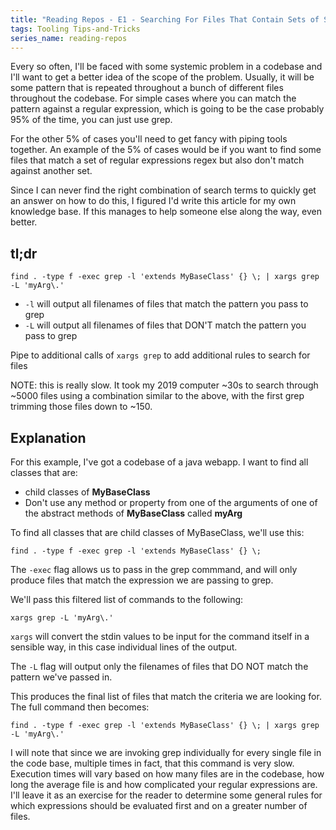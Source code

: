 ```yaml
---
title: "Reading Repos - E1 - Searching For Files That Contain Sets of Strings"
tags: Tooling Tips-and-Tricks
series_name: reading-repos
---
```


Every so often, I'll be faced with some systemic problem in a codebase and I'll want to get a better idea of the scope of the problem.
Usually, it will be some pattern that is repeated throughout a bunch of different files throughout the codebase.
For simple cases where you can match the pattern against a regular expression, which is going to be the case probably 95% of the time, you can just use grep. 

For the other 5% of cases you'll need to get fancy with piping tools together. 
An example of the 5% of cases would be if you want to find some files that match a set of regular expressions regex but also don't match against another set. 

Since I can never find the right combination of search terms to quickly get an answer on how to do this, I figured I'd write this article for my own knowledge base.
If this manages to help someone else along the way, even better.

## tl;dr

`find . -type f -exec grep -l 'extends MyBaseClass' {} \; | xargs grep -L 'myArg\.'`

* `-l` will output all filenames of files that match the pattern you pass to grep
* `-L` will output all filenames of files that DON'T match the pattern you pass to grep

Pipe to additional calls of `xargs grep` to add additional rules to search for files

NOTE: this is really slow. It took my 2019 computer ~30s to search through ~5000 files using a combination similar to the above, with the first grep trimming those files down to ~150.

## Explanation

For this example, I've got a codebase of a java webapp. 
I want to find all classes that are:
* child classes of **MyBaseClass**
* Don't use any method or property from one of the arguments of one of the abstract methods of **MyBaseClass** called **myArg**

To find all classes that are child classes of MyBaseClass, we'll use this:

`find . -type f -exec grep -l 'extends MyBaseClass' {} \;`

The `-exec` flag allows us to pass in the grep commmand, and will only produce files that match the expression we are passing to grep.

We'll pass this filtered list of commands to the following:

`xargs grep -L 'myArg\.'`

`xargs` will convert the stdin values to be input for the command itself in a sensible way, in this case individual lines of the output. 

The `-L` flag will output only the filenames of files that DO NOT match the pattern we've passed in. 

This produces the final list of files that match the criteria we are looking for. 
The full command then becomes:

`find . -type f -exec grep -l 'extends MyBaseClass' {} \; | xargs grep -L 'myArg\.'`

I will note that since we are invoking grep individually for every single file in the code base, multiple times in fact, that this command is very slow.
Execution times will vary based on how many files are in the codebase, how long the average file is and how complicated your regular expressions are.
I'll leave it as an exercise for the reader to determine some general rules for which expressions should be evaluated first and on a greater number of files.
